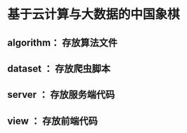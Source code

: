# 基于云计算与大数据的中国象棋
## algorithm： 存放算法文件
## dataset  ： 存放爬虫脚本
## server   ： 存放服务端代码
## view     ： 存放前端代码
